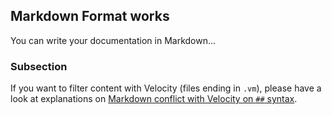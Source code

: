 Markdown Format works
---------------

You can write your documentation in Markdown...

<!-- MACRO{toc|fromDepth=1|toDepth=2} -->

### Subsection

If you want to filter content with Velocity (files ending in `.vm`), please have a look at
explanations on [Markdown conflict with Velocity on `##` syntax](./markdown-velocity.html).
